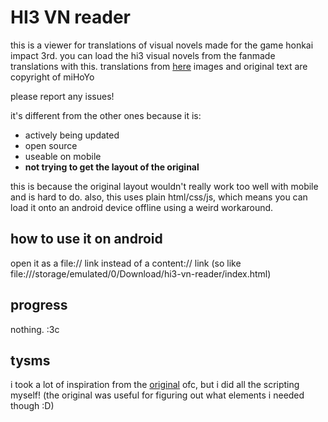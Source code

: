 # HI3 VN reader

this is a viewer for translations of visual novels made for the game honkai impact 3rd. 
you can load the hi3 visual novels from the fanmade translations with this.
translations from [here](https://github.com/RaytheonThunder/honkai-vns)
images and original text are copyright of miHoYo

please report any issues!

it's different from the other ones because it is:

- actively being updated
- open source
- useable on mobile
- __not trying to get the layout of the original__ 

this is because the original layout wouldn't really work too well with mobile and is hard to do. also, this uses plain html/css/js, which means you can load it onto an android device offline using a weird workaround.

## how to use it on android
open it as a file:// link instead of a content:// link (so like file:///storage/emulated/0/Download/hi3-vn-reader/index.html)

## progress
nothing. :3c


## tysms
i took a lot of inspiration from the [original](https://event.bh3.com/avgAntiEntropy/indexAntiEntropy.php) ofc, but i did all the scripting myself! (the original was useful for figuring out what elements i needed though :D)